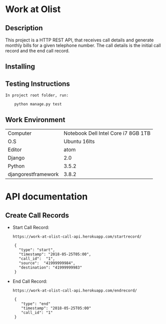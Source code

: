 # Work at Olist

## Description

This project is a HTTP REST API, that receives call details and generate monthly bills for a given telephone number.
The call details is the initial call record and the end call record.

## Installing

## Testing Instructions

	In project root folder, run:

```console
	python manage.py test
```


## Work Environment

|   |    |
|---|---|
|  Computer | Notebook Dell Intel Core i7 8GB 1TB |
|  O.S | Ubuntu 16lts  |
|  Editor | atom  |
|  Django| 2.0 |
|  Python |  3.5.2 |
|  djangorestframework | 3.8.2 |

# API documentation

## Create Call Records

* Start Call Record:

	`https://work-at-olist-call-api.herokuapp.com/startrecord/`

```
	{
	  "type": "start",
	  "timestamp": "2018-05-25T05:00",
	  "call_id":  "1",
	  "source":  "41999999984",
	  "destination": "41999999983"
	}
```

* End Call Record:

	`https://work-at-olist-call-api.herokuapp.com/endrecord/`

```
	{
	   "type": "end"
	   "timestamp": "2018-05-25T05:00"
	   "call_id": "1"
	}
```
